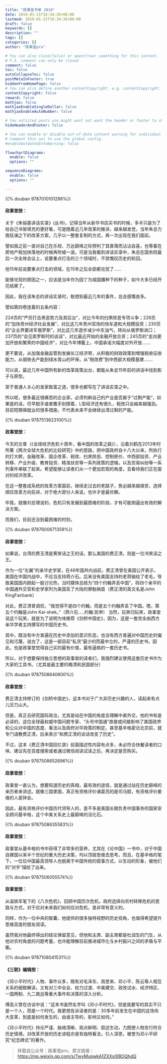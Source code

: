 ```yaml
---
title: "政事堂书单 2018"
date: 2019-01-21T16:34:26+08:00
lastmod: 2019-01-21T16:34:26+08:00
draft: false
keywords: []
description: ""
tags: []
categories: []
author: "政事堂pro"

# You can also close(false) or open(true) something for this content.
# P.S. comment can only be closed
comment: false
toc: false
autoCollapseToc: false
postMetaInFooter: true
hiddenFromHomePage: false
# You can also define another contentCopyright. e.g. contentCopyright: "This is another copyright."
contentCopyright: false
reward: false
mathjax: false
mathjaxEnableSingleDollar: false
mathjaxEnableAutoNumber: false

# You unlisted posts you might want not want the header or footer to show
hideHeaderAndFooter: false

# You can enable or disable out-of-date content warning for individual post.
# Comment this out to use the global config.
#enableOutdatedInfoWarning: false

flowchartDiagrams:
  enable: false
  options: ""

sequenceDiagrams: 
  enable: false
  options: ""

---
```


<!--more-->

{{% douban 9787010101286%}}
<!-- {{% douban 9787010101279%}}
{{% douban 9787010101262%}}
{{% douban 9787010101224%}} -->

#### 政事堂按：

关于《朱镕基讲话实录》(丛书)，记得当年从新华书店买书的时候，多半只是为了给自己书架填充的更好看，可是随着近几年改革的推进，越来越发觉，当年朱总力挽狂澜之下的改革方案，几乎以一整套复制的方式，再一次出现在我们面前。

譬如我之前一直对自己在乐视、万达巅峰之际预判了其衰落而沾沾自喜，也等着在房地产税加快落地的时候再吹嘘一波。可是当我看到讲话实录中，朱总在国务院最后一次全体会议上，说要重点打击的三个领域时，不禁慨叹历史的轮回。
 
他15年前说要重点打击的领域，在15年之后全部都兑现了......
 
能够兑现的原因之一，应该是当年作为园丁为祖国播种下的种子，如今大多已经开花结果了。

因此，我在读朱总的讲话实录时，联想到最近几年的事件，总会感慨良多。
 
譬如第四卷连着的五条内容：
 
224页的“严厉打击黑恶势力及其后台”，对比今年的扫黑除恶专项斗争；226页的“加快贵州经济社会发展”，对比这几年贵州官场的快车道和大规模投资；230页的“企业界要进军俄罗斯”，对比这几年逐步减少中东油气，转向从俄罗斯进口；237页的“会见索罗斯时的谈话”，对比最近开始的金融开放合资；245页的“走向更加开放和繁荣的中国经济”，对比今年博鳌上，中国承诺大幅度对外开放.......
 
更不要说，从加强金融监管到发展长江经济带，从积极的财政政策到增强税收征收能力，从钢铁去产能到绿水青山的环保，从“税改费”到中西部大规模基建.......
 
可以说，最近几年中国所有新的改革政策出台，都能从朱总15年前的讲话中找到影子与原型。
 
至于普通人关心的发家致富之道，很多也都写在了讲话实录之中。
 
所以呢，很多最近很痛苦的企业家，必须判断自己的产业是否属于“过剩产能”，如果是的话，尽早脱手或者撒手别撑着，L型经济还有很久，税改只会越来越强劲。目前短期保就业的很多措施，不代表未来不会继续出清过剩的产能。
 

{{% douban 9787513623100%}}
#### 政事堂按：

今天的文章（《全球经济危机十周年，看中国的改革之路》），沿着刘鹤在2013年时所著《两次全球大危机的比较研究》中的思路，把中国政府自十八大以来，所执行的打大鳄，金融改革、国企改革、税改、扫黑除恶、控制房价、中西部投资、产业转移、产业升级、教育投资、精准扶贫等一系列政策的逻辑，以及贸易纠纷等一系列事件串联了起来。希望能够让读者们从一个更加宏观的角度，去看待我们正在面对的经济改革。
 
在这一整套成系统的改革方案面前，继续走过去的老路子，势必越来越艰苦，选择顺应改革方向前进，对于绝大部分人来说，也许才是最优解。
 
毕竟，就像刘总理说的，危机只有发展到最困难的阶段，才有可能倒逼出有效的解决方案。

而我们，目前还没到最困难的时刻。
 
{{% douban 9787600671359%}}

#### 政事堂按：

如果说，台湾的费玉清是黄笑话之王的话，那么美国的费正清，则是一位冷笑话之王。

作为一位“左翼”的亲华史学家，在46年国共内战前，费正清曾在美国公开表示，美国在中国内战中，不应当支持蒋介石。后来没有美国支持的老蒋输给了老毛，导致美国国内掀起一股讨论热，当时媒体总结为“四个约翰弄丢中国”，将四个亲华的中国通外交官和史学家列为美国丢了大陆的罪魁祸首（费正清的英文名是John KingFairbank）

对此，费正清曾调侃，“我觉得不是四个约翰，而是五个约翰弄丢了中国。嗯，第五个约翰是John Kai-shek。”（蒋介石.....约翰.凯申）
当然，玩笑归玩笑，政事堂说这个玩笑，就是为了说明为啥推荐《剑桥中国史》，因为，这是一套完全由西方亲华学者主持撰写的中国历史书。

其中，既没有中方普遍在历史中添加的意识形态，也没有西方普遍对中国历史的偏见和污蔑，说白了，这是一部目前“私货”最少的而最中立的，严谨的历史书。因此，也是政事堂觉得自己买的最有价值，最有逼格的一套历史书。

所以，对于想要保持独立思想的政事堂的读者们，我强烈建议使用这套历史书作为大家的工具书。（尤其是最主要的晚清和民国部分）

 {{% douban 9787508640600%}}

#### 政事堂按：

费正清主持修订的《剑桥中国史》，这本书对于广大非历史兴趣的人，读起来有点儿压力山大。

但是，真正去研究国际政治，尤其是站在中国的角度去理解中美外交，他的书有是必读的，这位全球最权威中国问题专家、“头号中国通”直接或间接影响了美国政界和公众对中国的态度、看法以及政府对华政策的制定。甚至基辛格密访北京前，就专门请教费正清，后来表示“和费正清的谈话改变了历史”。

不过，这本《费正清中国回忆录》前面描述性内容有点多，未必符合快餐读者的口味，建议先在百度搜索或者通过微信阅读试读之后，再决定是否购买。


 {{% douban 9787508652696%}}

#### 政事堂按：

政事堂一直认为，想要知道历史的真相，最有效的途径，就是通过站在历史巅峰的亲历者来讲述。就像三国里面，真正有资格评价诸葛亮的是司马懿，有资格评价姜维的人是钟会。
 
因此，最有资格评价中国历代领导人的，差不多是美国长期负责中国事务的国家安全顾问基辛格，这个中美关系史上最巅峰的活化石。

 {{% douban 9787508635583%}}

#### 政事堂按：

政事堂从基辛格的书中获得了非常多的营养，尤其在《论中国》一书中，对于中国自建国以来半个世纪的重大历史决策，均以顶层思维去思考。而且，在基辛格的笔下，一位位中国最高领导人也脱离于中国传统的叙事方式，以生动的形象，被他们的“对手”描绘了出来。
 

 {{% douban 9787506055574%}}

#### 政事堂按：

从温铁军笔下的《八次危机》，回顾中国历次危机，政府选择向农村转移危机的思路与方式，对于应对未来我们如何应对危机，是非常有意义的。
 
同样，作为一位中央的智囊，他提供的很多独特视野的历史视角，也值得希望提升思维高度的朋友阅读。
 
虽然我对他最终得出的结论保留意见，但他和主席、副主席都是杜润生的门生，从他对农村角度的问题考量，也许能理解目前推进城市化与乡村振兴之间的矛盾与平衡。
 

 {{% douban 9787108041531%}}

#### 《三联》编辑按：

《邓小平时代》人物、事件众多，既有对毛泽东、周恩来、邓小平、陈云等人相互关系的细致解读，又有对三中全会、权力过渡、中美建交、政改试水、经济特区、一国两制、九二南巡等重大事件和决策的深入分析。

 傅高义曾在访谈中说：“这本书虽然名字叫《邓小平时代》，但是我要写的其实不只是一个人，而是一个时代。我更想告诉读者的是：30多年前发生在中国的这场伟大变革，到底是如何发生的，由谁主导的，影响又如何。”

  《邓小平时代》持论严谨、脉络清晰、观点鲜明、叙述生动，力图使人物言行符合历史情境，对改革开放的历史进程亦是有独特看法，引人深思，被誉为邓小平研究“纪念碑式”的著作。


  > 转载自公众号：政事堂pro，原文链接：https://mp.weixin.qq.com/s/TwyMupwkA1ZXXs0lBOQhdQ